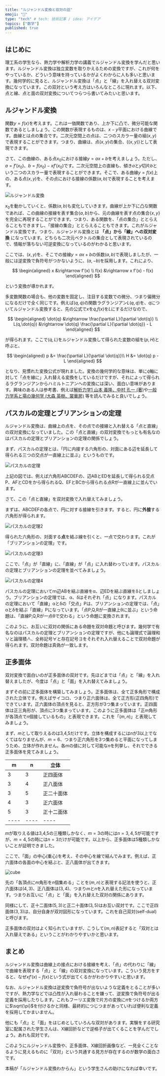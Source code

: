```yaml
---
title: "ルジャンドル変換と双対の話"
emoji: "🤖"
type: "tech" # tech: 技術記事 / idea: アイデア
topics: ["数学"]
published: true
---
```


## はじめに

理工系の学生なら、熱力学や解析力学の講義でルジャンドル変換を学んだと思います。ルジャンドル変換は独立変数を取りかえるための変換ですが、これが何をやっているか、どういう意味を持っているかがよくわからに人も多いと思います。幾何学的に見ると、ルジャンドル変換は「点」と「線」を入れ替える双対変換になっています。この双対という考え方はいろんなところに現れます。以下、点と線、点と面の双対変換についてつらつら書いてみたいと思います。

## ルジャンドル変換

関数$y = f(x)$を考えます。これは一価関数であり、上か下に凸で、微分可能な関数であるとしましょう。この関数が表現するものは、$x-y$平面における曲線です。曲線とは点の集合です。二次元空間上の点は、二つのスカラー量の組$(x,y)$で表現することができます。つまり、曲線は、点$(x,y)$の集合、$\{(x,y)\}$として表現できます。

さて、この曲線の、ある点$x_0$における接線$y = a x + b$を考えましょう。ただし、$a = f'(x_0)$、$b = f(x_0) - x f'(x_0)$です。二次元空間上の直線も、傾き$a$と$y$切片$b$という二つのスカラー量で表現することができます。そこで、ある曲線$y=f(x)$上の、ある点$(x,y)$を、その点における接線の係数$(a,b)$で表現することを考えます。

![ルジャンドル変換](https://github.com/kaityo256/zenn-content/blob/main/articles/legendre_dual/legendre.png?raw=true)

$x_0$を動かしていくと、係数$(a,b)$も変化していきます。曲線が上か下に凸な関数であれば、この曲線の接線を表す集合$\{a,b\}$から、元の曲線を表す点の集合$\{x,y\}$を完全に再現することができます。つまり、ある関数を、「点の集合」ととらえることもできますし、「接線の集合」ととらえることもできます。これがルジャンドル変換です。つまり、ルジャンドル変換とは **「点」から「線」への双対変換** になっています。どちらも二次元ベクトルの集合として表現されているので、情報が落ちない可逆変換になっているのがわかると思います。

ここでは、$(x,y)$を、そこでの接線$y=ax+b$の係数$(a,b)$で表現しましたが、一般には逆変換で負符号がつかないように、$(a, -b)$を採用します。これにより、

$$
\begin{aligned}
x &\rightarrow f'(x) \\
f(x) &\rightarrow x f'(x) - f(x)
\end{aligned}
$$

という変換が導かれます。

多変数関数の場合も、他の変数を固定し、注目する変数での微分、つまり偏微分になるだけで全く同じです。例えば$(q,\dot{q})$の関数ラグランジアン$L(q,\dot{q})$を、$\dot{q}$についてルジャンドル変換すると、先の公式で$x$を$\dot{q}$,$f(x)$を$L$にするだけなので、

$$
\begin{aligned}
\dot{q} &\rightarrow \frac{\partial L}{\partial \dot{q}} \\
L(q,\dot{q}) &\rightarrow \dot{q} \frac{\partial L}{\partial \dot{q}} - L
\end{aligned}
$$

が得られます。ここで$(\dot{q}, L)$をルジャンドル変換して得られた変数の組を$(p,H)$と呼ぶと、

$$
\begin{aligned}
p &=  \frac{\partial L}{\partial \dot{q}}\\
H &= \dot{q} p - L
\end{aligned}
$$

となり、見慣れた変換公式が現れました。変換の幾何学的な意味は、単に$\dot{q}$軸に対して「点を線に」入れ替える変換をしているだけですが、それによって得られるラグランジアンからハミルトニアンへの変換には深い、面白い意味があります。興味のある人は参考書、例えば[解析力学1 山本 義隆、中村 孔一 (著)](https://www.amazon.co.jp/dp/4254136714)や[一般力学系と場の幾何学 (大森 英樹、裳華房)](https://www.amazon.co.jp/dp/4785310693) 等を読んでみると良いでしょう。

## パスカルの定理とブリアンションの定理

ルジャンドル変換は、曲線上の点を、その点での接線と入れ替える「点と直線」の双対変換になっていました。この「点と直線」の双対変換でもっとも有名なのはパスカルの定理とブリアンションの定理の関係でしょう。

まず、パスカルの定理とは、「円に内接する六角形の、対面にある辺を延長して得られる三つの交点が一直線上に並ぶ」というものです。

![パスカルの定理](https://github.com/kaityo256/zenn-content/blob/main/articles/legendre_dual/pascal1.png?raw=true)

上記の図では、例えば六角形ABCDEFの、辺ABとEDを延長して得られる交点P、AFとCDをから得られるQ、EFとBCから得られる点Rが一直線上に並んでいます。

さて、この「点と直線」を双対変換で入れ替えてみましょう。

まずは、ABCDEFの各点で、円に対する接線を引きます。すると、円に**外接**する六角形が得られます。

![パスカルの定理2](https://github.com/kaityo256/zenn-content/blob/main/articles/legendre_dual/pascal2.png?raw=true)

得られた六角形の、対面する**点**を結ぶ線を引くと、一点で交わります。これが「ブリアンションの定理」です。

![パスカルの定理3](https://github.com/kaityo256/zenn-content/blob/main/articles/legendre_dual/pascal3.png?raw=true)

ここで、「点」が「直線」に、「直線」が「点」に入れ替わっています。パスカルの定理とブリアンションの定理を並べてみましょう。

![パスカルの定理4](https://github.com/kaityo256/zenn-content/blob/main/articles/legendre_dual/pascal4.png?raw=true)


パスカルの定理においてｍ辺ABを結ぶ直線をα、辺EDを結ぶ直線をδとしましょう。ブリアンションの定理では、α、δはそれぞれ「点」になります。パスカルの定理において「直線」αとδの「交点」Pは、ブリアンションの定理では、「点」αとδを結ぶ「直線」Pになっています。「点P,Q,Rが一直線上θに並ぶ」という命題は、「直線P,Q,Rが一点θで交わる」という命題に変換されます。

このように、お互いに双対の関係にある命題を双対命題と呼びます。幾何学で有名なのはパスカルの定理とブリアンションの定理ですが、他にも論理式で論理和∨と論理積∧、全称記号∀と存在記号∃をそれぞれ入れ替えることで双対命題が得られます。双対命題は真偽が一致します。

## 正多面体

双対変換で面白いのが正多面体の双対です。先ほどまでは「点」と「線」を入れ替えましたが、今度は「点」と「面」を入れ替えてみましょう。

まずその前に正多面体を構築してみましょう。正多面体は、全て正多角形で構成された立体です。例えばサイコロ、つまり正六面体は、全て正方形(正四角形)でできています。正六面体の頂点を見ると、正方形が3つ集まっています。正四面体は正三角形が、頂点に3つ集まっています。このように正多面体は「正$m$角形が各頂点で$n$個接しているもの」と表現できます。これを「$(m,n)$」と表現してみましょう。

まず、$m$として取りえるのは3,4,5だけです。立体を構成するには$n$が3以上でなくてはなりませんが、$m=6$、つまり正六角形を3つ集めると平面になってしまうため、立体が作れません。各$m$の値に対して可能な$n$を列挙し、それでできる正多面体を見てみましょう。

|m|n| 立体 | 
| ---- | ---- | ---- | 
| 3    |   3  | 正四面体 |
| 3    |   4  | 正八面体 |
| 3    |   5  | 正二十面体 |
| 4    |   3  | 正六面体 |
| 5    |   3  | 正十二面体 |
| ---- | ---- | ---- | 

$m$が取りえる値は3,4,5の三種類しかなく、$m=3$の時には$n=3,4,5$が可能ですが、$m=4,5$の時には$n=3$だけが可能です。以上から、正多面体は5種類しかないことが証明できました。

ここで、「面」の中心(重心)を考え、その中心を線で結んでみます。例えば、正六面体の各面の中心を結ぶと、正八面体が出てきます。

![cube](https://github.com/kaityo256/zenn-content/blob/main/articles/legendre_dual/cube.png?raw=true)

先の「各頂点に$m$角形を$n$個集める」ことを$(m,n)$と表現する記法を使うと、正六面体は$(4,3)$、正八面体は$(3,4)$、つまり$m$と$n$を入れ替えた形になっています。つまりお互いに「点」と「面」を入れ替えた双対の関係にあります。

同様にして、正十二面体$(5,3)$と正二十面体$(3,5)$はお互い双対です。ここで正四面体$(3,3)$は、自分自身が双対図形になっています。これを自己双対(self-dual)と呼びます。

正多面体の双対はよく知られていますが、こうして$(m,n)$表記すると「双対とは入れ替えである」ということがわかりやすいかと思います。

## まとめ

ルジャンドル変換は曲線上の接点における接線を考え、「点」の代わりに「線」で曲線を表現する「点」と「線」の双対変換になっています。こういう見方をすると、なぜ$xf'(x) - f(x)$という式が出てくるかがわかりやすいと思います。

なお、ルジャンドル変換は逆変換で負符号が出ないような定義をとることが多いですが、熱力学などでは凸性が入れ替わることを嫌って、逆変換で負符号が出る定義を採用したりします。これもフーリエ変換で片方の変換に$\pi$をつけるか両方に$\sqrt{\pi}$を付けるかと同様、最終的につじつまがあっていれば便利な定義を採用してかまいません。

他にも「点」と「面」をはじめとしていろんな双対があります。実験をする研究室に配属された学生さんは、X線回折などで逆格子が出てくることを学んだでしょう。あれも双対です。

このようにルジャンドル変換や、正多面体、X線回折画像など、一見全くことなるように見えるものに「双対」という共通する見方が存在するのが数学の面白さです。

本稿が「ルジャンドル変換わからん」という学生さんの助けになれば幸いです。

